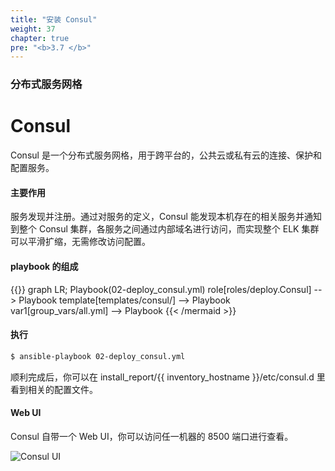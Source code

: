 ```yaml
---
title: "安装 Consul"
weight: 37
chapter: true
pre: "<b>3.7 </b>"
---
```


### 分布式服务网格

# Consul

Consul 是一个分布式服务网格，用于跨平台的，公共云或私有云的连接、保护和配置服务。

#### 主要作用

服务发现并注册。通过对服务的定义，Consul 能发现本机存在的相关服务并通知到整个 Consul 集群，各服务之间通过内部域名进行访问，而实现整个 ELK 集群可以平滑扩缩，无需修改访问配置。

#### playbook 的组成

{{<mermaid align="left">}}
graph LR;
    Playbook(02-deploy_consul.yml)
    role[roles/deploy.Consul] --> Playbook
    template[templates/consul/] --> Playbook
    var1[group_vars/all.yml] --> Playbook
{{< /mermaid >}}

#### 执行

```bash
$ ansible-playbook 02-deploy_consul.yml
```

顺利完成后，你可以在 install_report/{{ inventory_hostname }}/etc/consul.d 里看到相关的配置文件。

#### Web UI

Consul 自带一个 Web UI，你可以访问任一机器的 8500 端口进行查看。

![Consul UI](../images/consul_ui.png)
